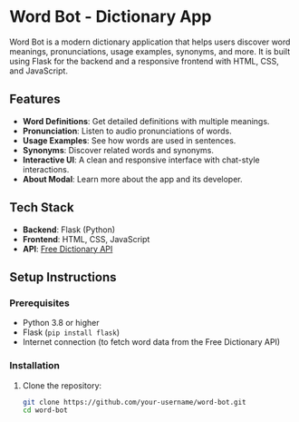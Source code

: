 # Word Bot - Dictionary App

Word Bot is a modern dictionary application that helps users discover word meanings, pronunciations, usage examples, synonyms, and more. It is built using Flask for the backend and a responsive frontend with HTML, CSS, and JavaScript.

## Features

- **Word Definitions**: Get detailed definitions with multiple meanings.
- **Pronunciation**: Listen to audio pronunciations of words.
- **Usage Examples**: See how words are used in sentences.
- **Synonyms**: Discover related words and synonyms.
- **Interactive UI**: A clean and responsive interface with chat-style interactions.
- **About Modal**: Learn more about the app and its developer.

## Tech Stack

- **Backend**: Flask (Python)
- **Frontend**: HTML, CSS, JavaScript
- **API**: [Free Dictionary API](https://dictionaryapi.dev/)

## Setup Instructions

### Prerequisites

- Python 3.8 or higher
- Flask (`pip install flask`)
- Internet connection (to fetch word data from the Free Dictionary API)

### Installation

1. Clone the repository:
   ```bash
   git clone https://github.com/your-username/word-bot.git
   cd word-bot